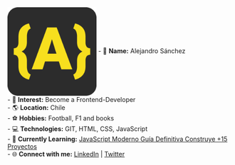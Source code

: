 <img src="https://github.com/alejandroszg/profile/blob/main/img/logo.png" align="center" width="200px"/>
-  👋 <b>Name:</b> Alejandro Sánchez
<br>
-  👀 <b>Interest:</b> Become a Frontend-Developer
<br>
-  🌎 <b>Location:</b> Chile
<br>
-  ⚽ <b>Hobbies:</b> Football, F1 and books
<br>
-  💻 <b>Technologies:</b> GIT, HTML, CSS, JavaScript
<br>
-  🧠 <b>Currently Learning:</b> <a href="https://www.udemy.com/course/javascript-moderno-guia-definitiva-construye-10-proyectos/">JavaScript Moderno Guía Definitiva Construye +15 Proyectos</a>
<br>
-  🌐 <b>Connect with me:</b> <a href="https://www.linkedin.com/in/alejandrosanchezgarcia/" target="_blank">LinkedIn</a> | <a href="https://twitter.com/Alejandroszg" target="_blank">Twitter</a>

